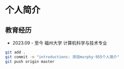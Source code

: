 # 个人简介

## 教育经历

- 2023.09 - 至今 福州大学 计算机科学与技术专业

```bash
git add . 
git commit -m "introductions: 添加murphy-955个人简介"
git push origin master
```
